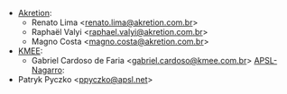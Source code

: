 - [Akretion](https://akretion.com):
  - Renato Lima \<<renato.lima@akretion.com.br>\>
  - Raphaël Valyi \<<raphael.valyi@akretion.com.br>\>
  - Magno Costa \<<magno.costa@akretion.com.br>\>
- [KMEE](https://www.kmee.com.br):
  - Gabriel Cardoso de Faria \<<gabriel.cardoso@kmee.com.br>\>
[APSL-Nagarro](https://www.apsl.tech):
 - Patryk Pyczko \<<ppyczko@apsl.net>\>
